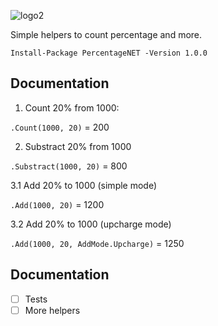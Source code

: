 ![logo2](https://user-images.githubusercontent.com/644179/196201277-cad519b5-db00-4e5f-be3f-c478b3082200.png)

Simple helpers to count percentage and more.

`Install-Package PercentageNET -Version 1.0.0`

## Documentation

1. Count 20% from 1000:

`.Count(1000, 20)` = 200

2. Substract 20% from 1000

`.Substract(1000, 20)` = 800

3.1 Add 20% to 1000 (simple mode)

`.Add(1000, 20)` = 1200

3.2 Add 20% to 1000 (upcharge mode)

`.Add(1000, 20, AddMode.Upcharge)` = 1250

## Documentation
- [ ] Tests
- [ ] More helpers
